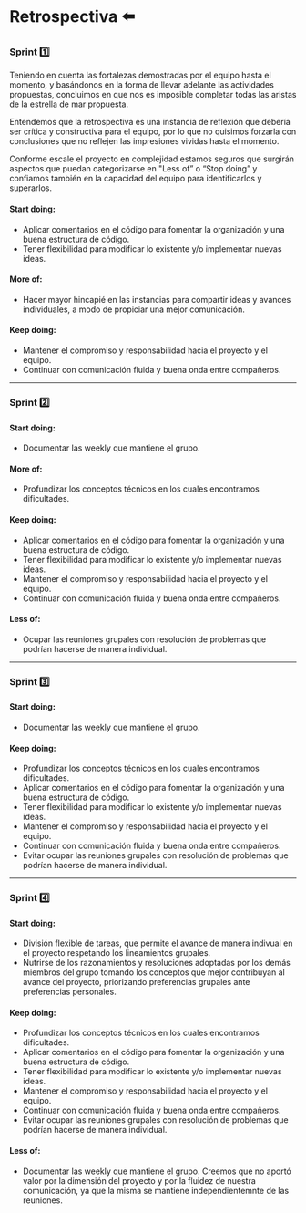 # Retrospectiva :arrow_left: 

### Sprint :one: 
Teniendo en cuenta las fortalezas demostradas por el equipo hasta el momento, y basándonos en la forma de llevar adelante las actividades propuestas, concluimos en que nos es imposible completar todas las aristas de la estrella de mar propuesta.

Entendemos que la retrospectiva es una instancia de reflexión que debería ser crítica y constructiva para el equipo, por lo que no quisimos forzarla con conclusiones que no reflejen las impresiones vividas hasta el momento.

Conforme escale el proyecto en complejidad estamos seguros que surgirán aspectos que puedan categorizarse en "Less of” o “Stop doing” y confiamos también en la capacidad del equipo para identificarlos y superarlos.

#### Start doing:
- Aplicar comentarios en el código para fomentar la organización y una buena estructura de código.
- Tener flexibilidad para modificar lo existente y/o implementar nuevas ideas.

#### More of:
- Hacer mayor hincapié en las instancias para compartir ideas y avances individuales, a modo de propiciar una mejor comunicación.

#### Keep doing:
- Mantener el compromiso y responsabilidad hacia el proyecto y el equipo.
- Continuar con comunicación fluida y buena onda entre compañeros.

------------

### Sprint :two: 

#### Start doing:
- Documentar las weekly que mantiene el grupo. 

#### More of:
- Profundizar los conceptos técnicos en los cuales encontramos dificultades.

#### Keep doing:
- Aplicar comentarios en el código para fomentar la organización y una buena estructura de código.
- Tener flexibilidad para modificar lo existente y/o implementar nuevas ideas.
- Mantener el compromiso y responsabilidad hacia el proyecto y el equipo.
- Continuar con comunicación fluida y buena onda entre compañeros.

#### Less of:
- Ocupar las reuniones grupales con resolución de problemas que podrían hacerse de manera individual. 

------------

### Sprint :three: 

#### Start doing:
- Documentar las weekly que mantiene el grupo. 

#### Keep doing:
- Profundizar los conceptos técnicos en los cuales encontramos dificultades.
- Aplicar comentarios en el código para fomentar la organización y una buena estructura de código.
- Tener flexibilidad para modificar lo existente y/o implementar nuevas ideas.
- Mantener el compromiso y responsabilidad hacia el proyecto y el equipo.
- Continuar con comunicación fluida y buena onda entre compañeros.
- Evitar ocupar las reuniones grupales con resolución de problemas que podrían hacerse de manera individual. 

------------

### Sprint :four: 

#### Start doing:
- División flexible de tareas, que permite el avance de manera indivual en el proyecto respetando los lineamientos     grupales.
- Nutrirse de los razonamientos y resoluciones adoptadas por los demás miembros del grupo tomando los conceptos que   mejor contribuyan al avance del proyecto, priorizando preferencias grupales ante preferencias personales.  

#### Keep doing:
- Profundizar los conceptos técnicos en los cuales encontramos dificultades.
- Aplicar comentarios en el código para fomentar la organización y una buena estructura de código.
- Tener flexibilidad para modificar lo existente y/o implementar nuevas ideas.
- Mantener el compromiso y responsabilidad hacia el proyecto y el equipo.
- Continuar con comunicación fluida y buena onda entre compañeros.
- Evitar ocupar las reuniones grupales con resolución de problemas que podrían hacerse de manera individual. 

#### Less of: 
- Documentar las weekly que mantiene el grupo. Creemos que no aportó valor por la dimensión del proyecto y por la fluidez de nuestra comunicación, ya que la misma se mantiene independientemnte de las reuniones. 
